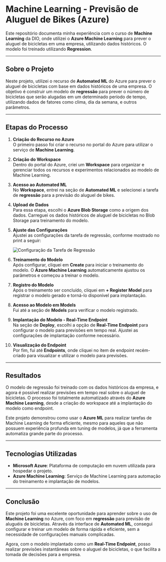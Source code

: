 # Machine Learning - Previsão de Aluguel de Bikes (Azure)

Este repositório documenta minha experiência com o curso de **Machine Learning** da DIO, onde utilizei o **Azure Machine Learning** para prever o aluguel de bicicletas em uma empresa, utilizando dados históricos. O modelo foi treinado utilizando **Regression**.

---

## Sobre o Projeto

Neste projeto, utilizei o recurso de **Automated ML** do Azure para prever o aluguel de bicicletas com base em dados históricos de uma empresa. O objetivo é construir um modelo de **regressão** para prever o número de bicicletas que serão alugadas em um determinado período de tempo, utilizando dados de fatores como clima, dia da semana, e outros parâmetros.

---

## Etapas do Processo

1. **Criação do Recurso no Azure**  
   O primeiro passo foi criar o recurso no portal do Azure para utilizar o serviço de **Machine Learning**.

2. **Criação do Workspace**  
   Dentro do portal do Azure, criei um **Workspace** para organizar e gerenciar todos os recursos e experimentos relacionados ao modelo de Machine Learning.

3. **Acesso ao Automated ML**  
   No **Workspace**, entrei na seção de **Automated ML** e selecionei a tarefa de **regressão** para a previsão do aluguel de bikes.

4. **Upload de Dados**  
   Para essa etapa, escolhi o **Azure Blob Storage** como a origem dos dados. Carreguei os dados históricos de aluguel de bicicletas no Blob Storage para treinamento do modelo.

5. **Ajuste das Configurações**  
   Ajustei as configurações da tarefa de regressão, conforme mostrado no print a seguir:
   
   ![Configuração da Tarefa de Regressão](link-da-imagem.jpg)

6. **Treinamento do Modelo**  
   Após configurar, cliquei em **Create** para iniciar o treinamento do modelo. O **Azure Machine Learning** automaticamente ajustou os parâmetros e começou a treinar o modelo.

7. **Registro do Modelo**  
   Após o treinamento ser concluído, cliquei em **+ Register Model** para registrar o modelo gerado e torná-lo disponível para implantação.

8. **Acesso ao Modelo em Models**  
   Fui até a seção de **Models** para verificar o modelo registrado.

9. **Implantação do Modelo - Real-Time Endpoint**  
   Na seção de **Deploy**, escolhi a opção de **Real-Time Endpoint** para configurar o modelo para previsões em tempo real. Ajustei as configurações de implantação conforme necessário.

10. **Visualização do Endpoint**  
    Por fim, fui até **Endpoints**, onde cliquei no item de endpoint recém-criado para visualizar e utilizar o modelo para previsões.

---

## Resultados

O modelo de regressão foi treinado com os dados históricos da empresa, e agora é possível realizar previsões em tempo real sobre o aluguel de bicicletas. O processo foi totalmente automatizado através do **Azure Machine Learning**, desde a criação do workspace até a implantação do modelo como endpoint.

Este projeto demonstrou como usar o **Azure ML** para realizar tarefas de Machine Learning de forma eficiente, mesmo para aqueles que não possuem experiência profunda em tuning de modelos, já que a ferramenta automatiza grande parte do processo.

---

## Tecnologias Utilizadas

- **Microsoft Azure**: Plataforma de computação em nuvem utilizada para hospedar o projeto.
- **Azure Machine Learning**: Serviço de Machine Learning para automação do treinamento e implantação de modelos.
  
---

## Conclusão

Este projeto foi uma excelente oportunidade para aprender sobre o uso de **Machine Learning** no Azure, com foco em **regressão** para previsão de aluguéis de bicicletas. Através da interface de **Automated ML**, consegui configurar e treinar um modelo de forma rápida e eficiente, sem a necessidade de configurações manuais complicadas.

Agora, com o modelo implantado como um **Real-Time Endpoint**, posso realizar previsões instantâneas sobre o aluguel de bicicletas, o que facilita a tomada de decisões para a empresa.
